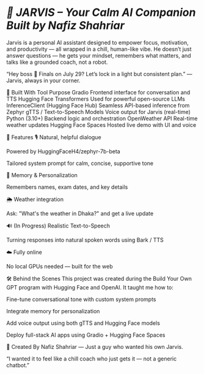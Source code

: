 # ***🤖 JARVIS – Your Calm AI Companion Built by Nafiz Shahriar***
 Jarvis is a personal AI assistant designed to empower focus, motivation, and productivity — all wrapped in a chill, human-like vibe. He doesn’t just answer questions — he gets your mindset, remembers what matters, and talks like a grounded coach, not a robot.

 “Hey boss 👋 Finals on July 29? Let’s lock in a light but consistent plan.”
 — Jarvis, always in your corner.

🚀 Built With
Tool	Purpose
Gradio	Frontend interface for conversation and TTS
Hugging Face Transformers	Used for powerful open-source LLMs
InferenceClient (Hugging Face Hub)	Seamless API-based inference from Zephyr
gTTS / Text-to-Speech Models	Voice output for Jarvis (real-time)
Python (3.10+)	Backend logic and orchestration
OpenWeather API	Real-time weather updates
Hugging Face Spaces	Hosted live demo with UI and voice

🧠 Features
🎙️ Natural, helpful dialogue

Powered by HuggingFaceH4/zephyr-7b-beta

Tailored system prompt for calm, concise, supportive tone

🧾 Memory & Personalization

Remembers names, exam dates, and key details

🌦️ Weather integration

Ask: "What's the weather in Dhaka?" and get a live update

🔊 (In Progress) Realistic Text-to-Speech

Turning responses into natural spoken words using Bark / TTS

☁️ Fully online

No local GPUs needed — built for the web

🛠️ Behind the Scenes
This project was created during the Build Your Own GPT program with Hugging Face and OpenAI. It taught me how to:

Fine-tune conversational tone with custom system prompts

Integrate memory for personalization

Add voice output using both gTTS and Hugging Face models

Deploy full-stack AI apps using Gradio + Hugging Face Spaces

👤 Created By
Nafiz Shahriar — Just a guy who wanted his own Jarvis.

“I wanted it to feel like a chill coach who just gets it — not a generic chatbot.”
